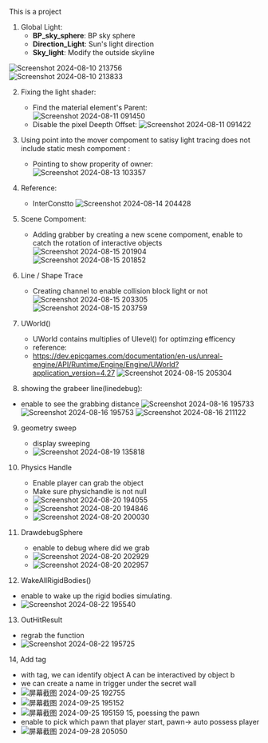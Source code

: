 This is a project

1. Global Light:  
   - **BP_sky_sphere**: BP sky sphere  
   - **Direction_Light**: Sun's light direction  
   - **Sky_light**: Modify the outside skyline  

![Screenshot 2024-08-10 213756](https://github.com/user-attachments/assets/de2e428c-3089-4819-8e29-539d85ec2640)  
![Screenshot 2024-08-10 213833](https://github.com/user-attachments/assets/d7a9002b-8b6d-42e1-a14a-7b30130e168c)

2. Fixing the light shader:
   - Find the material element's Parent:
     ![Screenshot 2024-08-11 091450](https://github.com/user-attachments/assets/45a42d52-8924-441a-9c27-dd8511dda4f9)
   - Disable the pixel Deepth Offset:
     ![Screenshot 2024-08-11 091422](https://github.com/user-attachments/assets/f8250b57-4f3f-4af7-8ee5-c061abeef965)

3. Using point into the mover compoment to satisy light tracing does not include static mesh compoment :
   - Pointing to show properity of owner:
   ![Screenshot 2024-08-13 103357](https://github.com/user-attachments/assets/4002f793-5039-4350-89f3-bdeba750b3ec)

4. Reference:
   - InterConstto
     ![Screenshot 2024-08-14 204428](https://github.com/user-attachments/assets/b83605df-e81f-4568-a3a0-1862d22016af)

5. Scene Compoment:
   - Adding grabber by creating a new scene compoment, enable to catch the rotation of interactive objects
     ![Screenshot 2024-08-15 201904](https://github.com/user-attachments/assets/d8dfcc89-b4df-4878-92d2-97e50675e874)
     ![Screenshot 2024-08-15 201852](https://github.com/user-attachments/assets/597dacef-c5b7-4506-905c-6383bf344be3)

6. Line / Shape Trace
   - Creating channel to enable collision block light or not
     ![Screenshot 2024-08-15 203305](https://github.com/user-attachments/assets/92fb9c19-c1e0-4ad9-aab8-3252a82168b9)
     ![Screenshot 2024-08-15 203759](https://github.com/user-attachments/assets/7d839a9b-1d07-4563-94f4-d361754a6197)

7. UWorld()
   - UWorld contains multiplies of Ulevel() for optimzing efficency
   - reference:
   - https://dev.epicgames.com/documentation/en-us/unreal-engine/API/Runtime/Engine/Engine/UWorld?application_version=4.27
     ![Screenshot 2024-08-15 205304](https://github.com/user-attachments/assets/4dad1ee0-66d2-41f5-b95e-16beb14f5810)

8.  showing the grabeer line(linedebug):
   - enable to see the grabbing distance
   ![Screenshot 2024-08-16 195733](https://github.com/user-attachments/assets/ab990935-9ccf-49be-b059-340c5ce656ee)
   ![Screenshot 2024-08-16 195753](https://github.com/user-attachments/assets/dd70b3fa-765f-4796-9927-5f3ed8942732)
   ![Screenshot 2024-08-16 211122](https://github.com/user-attachments/assets/241a4d57-563c-4d80-a4d3-b9277cea234e)

9. geometry sweep
   - display sweeping
   - ![Screenshot 2024-08-19 135818](https://github.com/user-attachments/assets/fc249f16-e6ba-4c32-9767-2b7b7c9ee369)

10. Physics Handle
    - Enable player can grab the object
    - Make sure physichandle is not null
    - ![Screenshot 2024-08-20 194055](https://github.com/user-attachments/assets/3e6f7b94-6d07-4cd9-b4ed-d9e601e1a1d9)
    - ![Screenshot 2024-08-20 194846](https://github.com/user-attachments/assets/5b4b5957-b9b1-4a29-ae18-098fb6ad8333)
    - ![Screenshot 2024-08-20 200030](https://github.com/user-attachments/assets/d30a4fc0-711c-4045-acf1-2fe8ed12a8ff)
   
11. DrawdebugSphere
    - enable to debug where did we grab
    - ![Screenshot 2024-08-20 202929](https://github.com/user-attachments/assets/c2b1fe9a-07b6-41ca-a1c5-f2ee9065fcd1)
    - ![Screenshot 2024-08-20 202957](https://github.com/user-attachments/assets/08d74bae-3677-4819-b122-da4bfc509b43)

12. WakeAllRigidBodies()
   - enable to wake up the rigid bodies simulating.
   - ![Screenshot 2024-08-22 195540](https://github.com/user-attachments/assets/de16cd31-a0a1-4016-8e23-e8acd00bf670)

13. OutHitResult
   - regrab the function
   - ![Screenshot 2024-08-22 195725](https://github.com/user-attachments/assets/fc455cb1-d56f-468c-baea-3077aca1cb24)

14, Add tag
   - with tag, we can identify object A can be interactived by object b
   - we can create a name in trigger under the secret wall
   - ![屏幕截图 2024-09-25 192755](https://github.com/user-attachments/assets/bafed84b-62a6-4455-8557-a1989cb32419)
   - ![屏幕截图 2024-09-25 195152](https://github.com/user-attachments/assets/7e5dd2c8-241e-457a-9037-6a7210e0b44c)
   - ![屏幕截图 2024-09-25 195159](https://github.com/user-attachments/assets/3d7175c9-88c5-40fe-9e49-c4b31ab56667)
15, poessing the pawn
   - enable to pick which pawn that player start, pawn-> auto possess player
   - ![屏幕截图 2024-09-28 205050](https://github.com/user-attachments/assets/fcff0182-e5ba-4740-b96c-592398e28e8c)


















